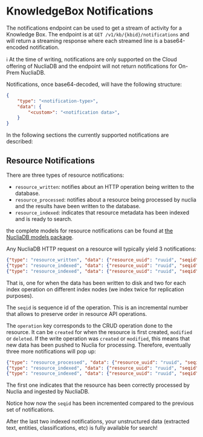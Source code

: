 # KnowledgeBox Notifications

The notifications endpoint can be used to get a stream of activity for a Knowledge Box. The endpoint is at `GET /v1/kb/{kbid}/notifications` and will return a streaming response where each streamed line is a base64-encoded notification.

:information_source: At the time of writing, notifications are only supported on the Cloud offering of NucliaDB and the endpoint will not return notifications for On-Prem NucliaDB.

Notifications, once base64-decoded, will have the following structure:

```json
{
    "type": "<notification-type>",
    "data": {
        "<custom>": "<notification data>",
    }
}
```

In the following sections the currently supported notifications are described:

## Resource Notifications

There are three types of resource notifications:
  - `resource_written`: notifies about an HTTP operation being written to the database.
  - `resource_processed`: notifies about a resource being processed by nuclia and the results have been written to the database.
  - `resource_indexed`: indicates that resource metadata has been indexed and is ready to search.

the complete models for resource notifications can be found at [the NucliaDB models package](https://github.com/nuclia/nucliadb/blob/main/nucliadb_models/nucliadb_models/notifications.py).

Any NucliaDB HTTP request on a resource will typically yield 3 notifications:

```json
{"type": "resource_written", "data": {"resource_uuid": "ruuid", "seqid": 224278, "operation": "created", "error": false}}
{"type": "resource_indexed", "data": {"resource_uuid": "ruuid", "seqid": 224278}}
{"type": "resource_indexed", "data": {"resource_uuid": "ruuid", "seqid": 224278}}
```

That is, one for when the data has been written to disk and two for each index operation on different index nodes (we index twice for replication purposes).

The `seqid` is sequence id of the operation. This is an incremental number that allows to preserve order in resource API operations.

The `operation` key corresponds to the CRUD operation done to the resource. It can be `created` for when the resource is first created, `modified` or `deleted`. If the write operation was `created` or `modified`, this means that new data has been pushed to Nuclia for processing. Therefore, eventually three more notifications will pop up:

```json
{"type": "resource_processed", "data": {"resource_uuid": "ruuid", "seqid": 224281, "ingestion_succeeded": true, "processing_errors": false}}
{"type": "resource_indexed", "data": {"resource_uuid": "ruuid", "seqid": 224281}}
{"type": "resource_indexed", "data": {"resource_uuid": "ruuid", "seqid": 224281}}
```

The first one indicates that the resource has been correctly processed by Nuclia and ingested by NucliaDB.

Notice how now the `seqid` has been incremented compared to the previous set of notifications.

After the last two indexed notifications, your unstructured data (extracted text, entities, classifications, etc) is fully available for search!
